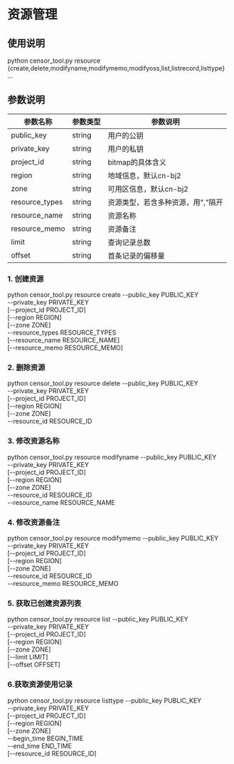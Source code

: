 

# 资源管理

## 使用说明

  python censor_tool.py resource {create,delete,modifyname,modifymemo,modifyoss,list,listrecord,listtype} ...

## 参数说明

| 参数名称 | 参数类型 | 参数说明 |
| -------- | -------- | -------- |
| public\_key|string|用户的公钥 |
| private\_key|string|用户的私钥 |
| project\_id |string|bitmap的具体含义 |
| region | string | 地域信息，默认cn-bj2 |
| zone | string | 可用区信息，默认cn-bj2 |
| resource\_types | string | 资源类型，若含多种资源，用","隔开|
| resource\_name | string | 资源名称 |
| resource\_memo | string | 资源备注 |
| limit  | string | 查询记录总数 |
| offset | string | 首条记录的偏移量 |



### 1. 创建资源

  python censor_tool.py resource create --public_key PUBLIC_KEY \
                                      	--private_key PRIVATE_KEY \
                                      	[--project_id PROJECT_ID] \
                                      	[--region REGION] \
                                      	[--zone ZONE] \
                                      	--resource_types RESOURCE_TYPES \
                                      	[--resource_name RESOURCE_NAME] \
                                      	[--resource_memo RESOURCE_MEMO]


### 2. 删除资源


  python censor_tool.py resource delete --public_key PUBLIC_KEY \
                                      	--private_key PRIVATE_KEY \
                                      	[--project_id PROJECT_ID] \
                                      	[--region REGION] \
                                      	[--zone ZONE] \
                                      	--resource_id RESOURCE_ID


### 3. 修改资源名称

  python censor_tool.py resource modifyname --public_key PUBLIC_KEY \
                                      	    --private_key PRIVATE_KEY \
                                      	    [--project_id PROJECT_ID] \
                                            [--region REGION] \
                                      	    [--zone ZONE] \
                                      	    --resource_id RESOURCE_ID \
                                      	    --resource_name RESOURCE_NAME


### 4. 修改资源备注

  python censor_tool.py resource modifymemo --public_key PUBLIC_KEY \
                                      	    --private_key PRIVATE_KEY \
                                      	    [--project_id PROJECT_ID] \
                                            [--region REGION] \
                                      	    [--zone ZONE] \
                                      	    --resource_id RESOURCE_ID \
                                      	    --resource_memo RESOURCE_MEMO



### 5. 获取已创建资源列表

  python censor_tool.py resource list --public_key PUBLIC_KEY \
                                      	    --private_key PRIVATE_KEY \
                                      	    [--project_id PROJECT_ID] \
                                            [--region REGION] \
                                      	    [--zone ZONE] \
                                      	    [--limit LIMIT] \
                                      	    [--offset OFFSET] 
                                     

### 6.获取资源使用记录

  python censor_tool.py resource listtype   	--public_key PUBLIC_KEY \
                                      	    	--private_key PRIVATE_KEY \
                                      	    	[--project_id PROJECT_ID] \
                                            	[--region REGION] \
                                      	    	[--zone ZONE] \
                                      	    	--begin_time BEGIN_TIME\
										    	--end_time END_TIME \
                                      	    	[--resource_id RESOURCE_ID]


